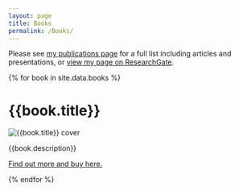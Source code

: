 ```yaml
---
layout: page
title: Books
permalink: /Books/
---
```


Please see [my publications page](/publications) for a full list including articles and presentations, or [view my page on ResearchGate](https://www.researchgate.net/profile/Jonathan_Firth2/projects).

{% for book in site.data.books %}

# {{book.title}}

![{{book.title}} cover](/assets/{{book.cover}})

{{book.description}}

[Find out more and buy here.]({{book.link}})

{% endfor %}